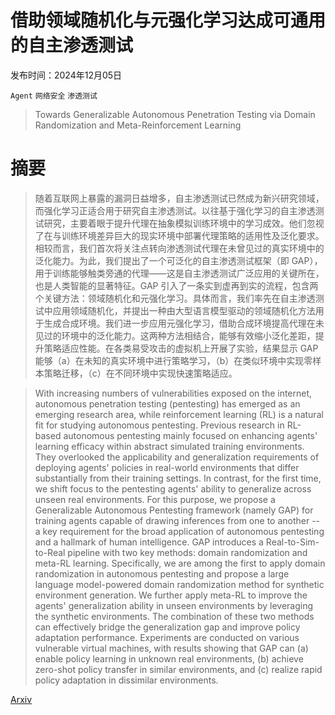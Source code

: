 # 借助领域随机化与元强化学习达成可通用的自主渗透测试

发布时间：2024年12月05日

`Agent` `网络安全` `渗透测试`

> Towards Generalizable Autonomous Penetration Testing via Domain Randomization and Meta-Reinforcement Learning

# 摘要

> 随着互联网上暴露的漏洞日益增多，自主渗透测试已然成为新兴研究领域，而强化学习正适合用于研究自主渗透测试。以往基于强化学习的自主渗透测试研究，主要着眼于提升代理在抽象模拟训练环境中的学习成效。他们忽视了在与训练环境差异巨大的现实环境中部署代理策略的适用性及泛化要求。相较而言，我们首次将关注点转向渗透测试代理在未曾见过的真实环境中的泛化能力。为此，我们提出了一个可泛化的自主渗透测试框架（即 GAP），用于训练能够触类旁通的代理——这是自主渗透测试广泛应用的关键所在，也是人类智能的显著特征。GAP 引入了一条实到虚再到实的流程，包含两个关键方法：领域随机化和元强化学习。具体而言，我们率先在自主渗透测试中应用领域随机化，并提出一种由大型语言模型驱动的领域随机化方法用于生成合成环境。我们进一步应用元强化学习，借助合成环境提高代理在未见过的环境中的泛化能力。这两种方法相结合，能够有效缩小泛化差距，提升策略适应性能。在各类易受攻击的虚拟机上开展了实验，结果显示 GAP 能够（a）在未知的真实环境中进行策略学习，（b）在类似环境中实现零样本策略迁移，（c）在不同环境中实现快速策略适应。

> With increasing numbers of vulnerabilities exposed on the internet, autonomous penetration testing (pentesting) has emerged as an emerging research area, while reinforcement learning (RL) is a natural fit for studying autonomous pentesting. Previous research in RL-based autonomous pentesting mainly focused on enhancing agents' learning efficacy within abstract simulated training environments. They overlooked the applicability and generalization requirements of deploying agents' policies in real-world environments that differ substantially from their training settings. In contrast, for the first time, we shift focus to the pentesting agents' ability to generalize across unseen real environments. For this purpose, we propose a Generalizable Autonomous Pentesting framework (namely GAP) for training agents capable of drawing inferences from one to another -- a key requirement for the broad application of autonomous pentesting and a hallmark of human intelligence. GAP introduces a Real-to-Sim-to-Real pipeline with two key methods: domain randomization and meta-RL learning. Specifically, we are among the first to apply domain randomization in autonomous pentesting and propose a large language model-powered domain randomization method for synthetic environment generation. We further apply meta-RL to improve the agents' generalization ability in unseen environments by leveraging the synthetic environments. The combination of these two methods can effectively bridge the generalization gap and improve policy adaptation performance. Experiments are conducted on various vulnerable virtual machines, with results showing that GAP can (a) enable policy learning in unknown real environments, (b) achieve zero-shot policy transfer in similar environments, and (c) realize rapid policy adaptation in dissimilar environments.

[Arxiv](https://arxiv.org/abs/2412.04078)